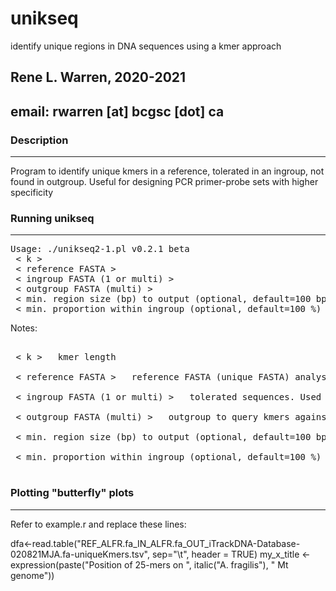 # unikseq
identify unique regions in DNA sequences using a kmer approach

## Rene L. Warren, 2020-2021
## email: rwarren [at] bcgsc [dot] ca


### Description
-----------

Program to identify unique kmers in a reference, tolerated in an ingroup, not found in outgroup. Useful for designing PCR primer-probe sets with higher specificity 

### Running unikseq
-----------

<pre>
Usage: ./unikseq2-1.pl v0.2.1 beta
 < k >
 < reference FASTA >
 < ingroup FASTA (1 or multi) >
 < outgroup FASTA (multi) >
 < min. region size (bp) to output (optional, default=100 bp) >
 < min. proportion within ingroup (optional, default=100 %) >
</pre>

Notes:
<pre>

 < k >   kmer length

 < reference FASTA >   reference FASTA (unique FASTA) analysis is done relative to it

 < ingroup FASTA (1 or multi) >   tolerated sequences. Used to find regions unique to a % (see last option, min. proportion)

 < outgroup FASTA (multi) >   outgroup to query kmers against. Note that input reference and ingroup sequences will be automatically excluded from this set.

 < min. region size (bp) to output (optional, default=100 bp) >   minimum "unique" region size to report.

 < min. proportion within ingroup (optional, default=100 %) >   minimum % to report unique regions. This should be set to 100 to identify regions common among the ingroup but with no equivalent in the outgroup.

</pre>


### Plotting "butterfly" plots
-----------

Refer to example.r and replace these lines:

dfa<-read.table("REF_ALFR.fa_IN_ALFR.fa_OUT_iTrackDNA-Database-020821MJA.fa-uniqueKmers.tsv", sep="\t", header = TRUE)
my_x_title <- expression(paste("Position of 25-mers on ", italic("A. fragilis"), " Mt genome"))



